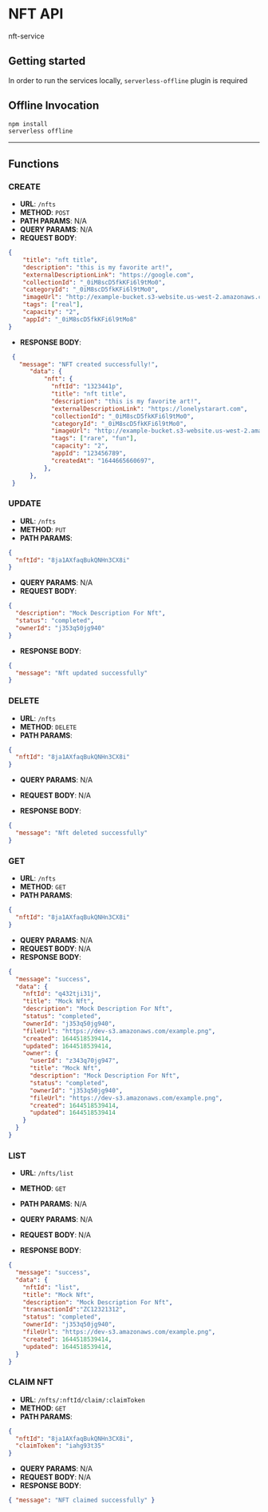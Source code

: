 # NFT API

nft-service

## Getting started

In order to run the services locally, `serverless-offline` plugin is required

## Offline Invocation

```sh
npm install
serverless offline
```

---

## Functions

### CREATE

- **URL**: `/nfts`
- **METHOD**: `POST`
- **PATH PARAMS**: N/A
- **QUERY PARAMS**: N/A
- **REQUEST BODY**:

```json
{
    "title": "nft title",
    "description": "this is my favorite art!",
    "externalDescriptionLink": "https://google.com",
    "collectionId": "_0iM8scD5fkKFi6l9tMo0",
    "categoryId": "_0iM8scD5fkKFi6l9tMo0",
    "imageUrl": "http://example-bucket.s3-website.us-west-2.amazonaws.com/photo.jpg",
    "tags": ["real"],
    "capacity": "2",
    "appId": "_0iM8scD5fkKFi6l9tMo8"
}
```

- **RESPONSE BODY**:

```json
 {
   "message": "NFT created successfully!",
      "data": {
          "nft": {
            "nftId": "1323441p",
            "title": "nft title",
            "description": "this is my favorite art!",
            "externalDescriptionLink": "https://lonelystarart.com",
            "collectionId": "_0iM8scD5fkKFi6l9tMo0",
            "categoryId": "_0iM8scD5fkKFi6l9tMo0",
            "imageUrl": "http://example-bucket.s3-website.us-west-2.amazonaws.com/photo.jpg",
            "tags": ["rare", "fun"],
            "capacity": "2",
            "appId": "123456789",
            "createdAt": "1644665660697",
          },
      },
 }
```

### UPDATE

- **URL**: `/nfts`
- **METHOD**: `PUT`
- **PATH PARAMS**:

```json
{
  "nftId": "8ja1AXfaqBukQNHn3CX8i"
}
```

- **QUERY PARAMS**: N/A
- **REQUEST BODY**:

```json
{
  "description": "Mock Description For Nft",
  "status": "completed",
  "ownerId": "j353q50jg940"
}
```

- **RESPONSE BODY**:

```json
{
  "message": "Nft updated successfully"
}
```

### DELETE

- **URL**: `/nfts`
- **METHOD**: `DELETE`
- **PATH PARAMS**:

```json
{
  "nftId": "8ja1AXfaqBukQNHn3CX8i"
}
```

- **QUERY PARAMS**: N/A
- **REQUEST BODY**: N/A

- **RESPONSE BODY**:

```json
{
  "message": "Nft deleted successfully"
}
```

### GET

- **URL**: `/nfts`
- **METHOD**: `GET`
- **PATH PARAMS**:

```json
{
  "nftId": "8ja1AXfaqBukQNHn3CX8i"
}
```

- **QUERY PARAMS**: N/A
- **REQUEST BODY**: N/A
- **RESPONSE BODY**:

```json
{
  "message": "success",
  "data": {
    "nftId": "q432tji31j",
    "title": "Mock Nft",
    "description": "Mock Description For Nft",
    "status": "completed",
    "ownerId": "j353q50jg940",
    "fileUrl": "https://dev-s3.amazonaws.com/example.png",
    "created": 1644518539414,
    "updated": 1644518539414,
    "owner": {
      "userId": "z343q70jg947",
      "title": "Mock Nft",
      "description": "Mock Description For Nft",
      "status": "completed",
      "ownerId": "j353q50jg940",
      "fileUrl": "https://dev-s3.amazonaws.com/example.png",
      "created": 1644518539414,
      "updated": 1644518539414
    }
  }
}
```

### LIST

- **URL**: `/nfts/list`
- **METHOD**: `GET`
- **PATH PARAMS**: N/A
- **QUERY PARAMS**: N/A
- **REQUEST BODY**: N/A

- **RESPONSE BODY**:

```json
{
  "message": "success",
  "data": {
    "nftId": "list",
    "title": "Mock Nft",
    "description": "Mock Description For Nft",
    "transactionId":"ZC12321312",
    "status": "completed",
    "ownerId": "j353q50jg940",
    "fileUrl": "https://dev-s3.amazonaws.com/example.png",
    "created": 1644518539414,
    "updated": 1644518539414,
  }
}
```

### CLAIM NFT

- **URL**: `/nfts/:nftId/claim/:claimToken`
- **METHOD**: `GET`
- **PATH PARAMS**:

```json
{
  "nftId": "8ja1AXfaqBukQNHn3CX8i",
  "claimToken": "iahg93t35"
}
```

- **QUERY PARAMS**: N/A
- **REQUEST BODY**: N/A
- **RESPONSE BODY**:

```json
{ "message": "NFT claimed successfully" }
```
